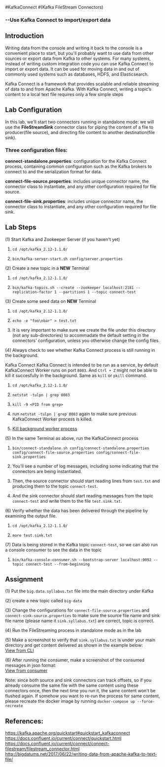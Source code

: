 #KafkaConnect 
#(Kafka FileStream Connectors)
### --Use Kafka Connect to import/export data

## Introduction

Writing data from the console and writing it back to the console is a convenient place to start, but you'll probably want to use data from other sources or export data from Kafka to other systems. For many systems, instead of writing custom integration code you can use Kafka Connect to import or export data. It can be used for moving data in and out of commonly used systems such as databases, HDFS, and Elasticsearch.

Kafka Connect is a framework that provides scalable and reliable streaming of data to and from Apache Kafka. With Kafka Connect, writing a topic’s content to a local text file requires only a few simple steps

## Lab Configuration

In this lab, we'll start two connectors running in standalone mode: we will use the **FileStreamSink** connector class for piping the content of a file to producer(file source), and directing file content to another destination(file sink).

### Three configuration files:
**connect-standalone.properties**: 
configuration for the Kafka Connect process, containing common configuration such as the Kafka brokers to connect to and the serialization format for data.

**connect-file-source.properties**: includes unique connector name, the connector class to instantiate, and any other configuration required for file source.

**connect-file-sink.properties**: includes unique connector name, the connector class to instantiate, and any other configuration required for file sink.

## Lab Steps
(1) Start Kafka and Zookeeper Server (if you haven't yet)

1. `cd /opt/kafka_2.12-1.1.0/`  

2. `bin/kafka-server-start.sh config/server.properties`

(2) Create a new topic in a **NEW** Terminal

1. `cd /opt/kafka_2.12-1.1.0/`  

2. `bin/kafka-topics.sh --create --zookeeper localhost:2181 --replication-factor 1 --partitions 1 --topic connect-test`

(3) Create some seed data on **NEW** Terminal

1. `cd /opt/kafka_2.12-1.1.0/`  

2. `echo -e "foo\nbar" > test.txt`  

3. It is very important to make sure we create the file under this directory (not any sub-directories) to accommadate the default setting in the connectors' configuration, unless you otherwise change the config files.

(4) Always check to see whether Kafka Connect process is still running in the background.

Kafka Connect Kafka Connect is intended to be run as a service, by default KafkaConnect Worker runs on port `8083`. And `Ctrl + Z` might not be able to kill it succesfully in the background. Same as `kill` or `pkill` command. 

1. `cd /opt/kafka_2.12-1.1.0/`  

2. `netstat -tulpn | grep 8083`  

3. `kill -9 <PID from grep>`  

4. run `netstat -tulpn | grep 8083` again to make sure previous KafkaConnect Worker process is killed.

5. [Kill background worker process](Images/kill_worker_in_background.png)

(5) In the same Terminal as above, run the KafkaConnect process

1. `bin/connect-standalone.sh config/connect-standalone.properties config/connect-file-source.properties config/connect-file-sink.properties`

2. You'll see a number of log messages, including some indicating that the connectors are being instantiated. 

3. Then, the source connector should start reading lines from `test.txt` and producing them to the topic `connect-test`.

4. And the sink connector should start reading messages from the topic `connect-test` and write them to the file `test.sink.txt`.

(6) Verify whether the data has been delivered through the pipeline by examining the output file.

1. `cd /opt/kafka_2.12-1.1.0/`  

2. `more test.sink.txt`

(7) Data is being stored in the Kafka topic `connect-test`, so we can also run a console consumer to see the data in the topic

1. `bin/kafka-console-consumer.sh --bootstrap-server localhost:9092 --topic connect-test --from-beginning`


## Assignment
(1) Put the `big.data.syllabus.txt` file into the main directory under Kafka  

(2) create a new topic called `big-data`

(3) Change the configurations for `connect-file-source.properties` and `connect-sink-source.properties` to make sure the source file name and sink file name (please name it `sink.syllabus.txt`)  are correct, topic is correct.

(4) Run the FileStreaming process in standalone mode as in the lab

(5) Make a screenshot to verify that `sink.syllabus.txt` is under your main directory and get content delivered as shown in the example below:  
[View from CLI](Images/view_from_CLI.png)

(6) After running the consumer, make a screenshot of the consumed messages in json format:  
[View from consumer](Images/view_from_consumer.png)


Note: since both source and sink connectors can track offsets, so if you already consume the same file with the same content using these connectors once, then the next time you run it, the same content won't be flushed again. If somehow you want to re-run the process for same content, please recreate the docker image by running `docker-compose up --force-recreate`

## References:
https://kafka.apache.org/quickstart#quickstart_kafkaconnect 
https://docs.confluent.io/current/connect/quickstart.html  
https://docs.confluent.io/current/connect/connect-filestream/filestream_connector.html  
http://bigdatums.net/2017/06/22/writing-data-from-apache-kafka-to-text-file/







